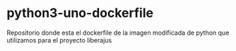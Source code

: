 # python3-uno-dockerfile
Repositorio donde esta el dockerfile de la imagen modificada de python que utilizamos para el proyecto liberajus
